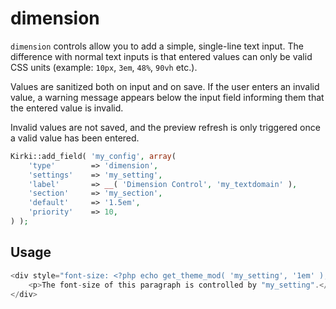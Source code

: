 # dimension

`dimension` controls allow you to add a simple, single-line text input. The difference with normal text inputs is that entered values can only be valid CSS units (example: `10px`, `3em`, `48%`, `90vh` etc.).

Values are sanitized both on input and on save. If the user enters an invalid value, a warning message appears below the input field informing them that the entered value is invalid.

Invalid values are not saved, and the preview refresh is only triggered once a valid value has been entered.

```php
Kirki::add_field( 'my_config', array(
    'type'        => 'dimension',
    'settings'    => 'my_setting',
    'label'       => __( 'Dimension Control', 'my_textdomain' ),
    'section'     => 'my_section',
    'default'     => '1.5em',
    'priority'    => 10,
) );
```

## Usage

```php
<div style="font-size: <?php echo get_theme_mod( 'my_setting', '1em' ); ?>">
    <p>The font-size of this paragraph is controlled by "my_setting".</p>
</div>
```
